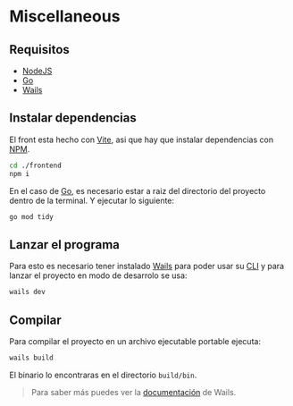 # Miscellaneous

## Requisitos

* [NodeJS](https://nodejs.org/es)
* [Go](https://go.dev/dl/)
* [Wails](https://wails.io/docs/gettingstarted/installation)

## Instalar dependencias

El front esta hecho con [Vite](https://vite.dev/), asi que hay que instalar dependencias con [NPM](https://www.npmjs.com/).

```bash
cd ./frontend
npm i
```

En el caso de [Go](https://go.dev/dl/), es necesario estar a raiz del directorio del proyecto dentro de la terminal. Y ejecutar lo siguiente:

```bash
go mod tidy
```

## Lanzar el programa

Para esto es necesario tener instalado [Wails](https://wails.io/docs/gettingstarted/installation) para poder usar su [CLI](https://wails.io/docs/reference/cli) y para lanzar el proyecto en modo de desarrolo se usa:

```bash
wails dev
```

## Compilar

Para compilar el proyecto en un archivo ejecutable portable ejecuta:

```bash
wails build
```

El binario lo encontraras en el directorio `build/bin`.

> Para saber más puedes ver la [documentación](https://wails.io/docs/reference/cli#build) de Wails.